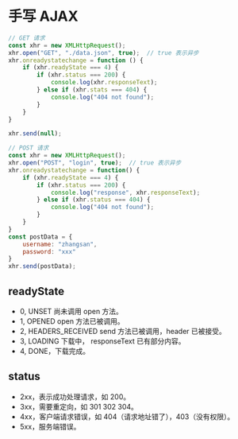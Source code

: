 # 手写 AJAX

```javascript
// GET 请求
const xhr = new XMLHttpRequest();
xhr.open("GET", "./data.json", true);  // true 表示异步
xhr.onreadystatechange = function () {
    if (xhr.readyState === 4) {
        if (xhr.status === 200) {
            console.log(xhr.responseText);
        } else if (xhr.stats === 404) {
            console.log("404 not found");
        }
    }
}

xhr.send(null);
```

```javascript
// POST 请求
const xhr = new XMLHttpRequest();
xhr.open("POST", "login", true);  // true 表示异步
xhr.onreadystatechange = function() {
    if (xhr.readyState === 4) {
        if (xhr.status === 200) {
            console.log("response", xhr.responseText);
        } else if (xhr.status === 404) {
            console.log("404 not found");
        }
    }
}
const postData = {
    username: "zhangsan",
    password: "xxx"
}
xhr.send(postData);
```

## readyState

- 0, UNSET 尚未调用 open 方法。
- 1, OPENED open 方法已被调用。
- 2, HEADERS_RECEIVED send 方法已被调用，header 已被接受。
- 3, LOADING 下载中， responseText 已有部分内容。
- 4, DONE，下载完成。

## status

- 2xx，表示成功处理请求，如 200。
- 3xx，需要重定向，如 301 302 304。
- 4xx，客户端请求错误，如 404（请求地址错了），403（没有权限）。
- 5xx，服务端错误。